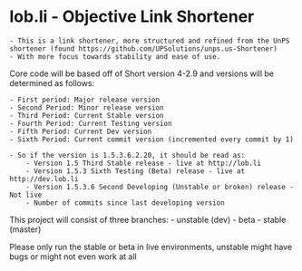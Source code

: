 lob.li - Objective Link Shortener
==================================
    - This is a link shortener, more structured and refined from the UnPS shortener (found https://github.com/UPSolutions/unps.us-Shortener)
    - With more focus towards stability and ease of use. 

Core code will be based off of Short version 4-2.9 and versions will be determined as follows:

    - First period: Major release version
    - Second Period: Minor release version
    - Third Period: Current Stable version
    - Fourth Period: Current Testing version
    - Fifth Period: Current Dev version
    - Sixth Period: Current commit version (incremented every commit by 1)

    - So if the version is 1.5.3.6.2.20, it should be read as:
        - Version 1.5 Third Stable release - live at http://lob.li
        - Version 1.5.3 Sixth Testing (Beta) release - live at http://dev.lob.li
        - Version 1.5.3.6 Second Developing (Unstable or broken) release - Not live
        - Number of commits since last developing version

This project will consist of three branches:
    - unstable (dev)
    - beta
    - stable (master)

Please only run the stable or beta in live environments, unstable might have bugs or might not even work at all